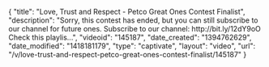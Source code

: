 {
    "title": "Love, Trust and Respect - Petco Great Ones Contest Finalist",
    "description": "Sorry, this contest has ended, but you can still subscribe to our channel for future ones. Subscribe to our channel: http:\/\/bit.ly\/12dY9oO Check this playlis...",
    "videoid": "145187",
    "date_created": "1394762629",
    "date_modified": "1418181179",
    "type": "captivate",
    "layout": "video",
    "url": "\/v\/love-trust-and-respect-petco-great-ones-contest-finalist\/145187"
}
